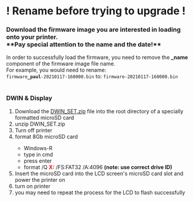 <h1>! Rename before trying to upgrade !</h1>
<h3>Download the firmware image you are interested in loading onto your printer.
<br>**Pay special attention to the name and the date!**</h3>
In order to successfully load the firmware, you need to remove the <b>_name</b> component of the firmware image file name.<br>
For example, you would need to rename:<br>
<code>firmware<b>_paul</font></b>-20210117-160000.bin</code> to: <code>firmware-20210117-160000.bin</code><br>
<br>
<h3>DWIN & Display</h3>
<ol>
  <li>Download the <a href="https://github.com/jbuck2005/Marlin_Custom/blob/paul_cr6se/firmware/DWIN_SET.zip">DWIN_SET.zip</a> file into the root directory of a specially formatted microSD card</li>
  <li>unzip DWIN_SET.zip</li>
  <li>Turn off printer</li>
  <li>format 8Gb microSD card</li>
  <ul>
    <li>Windows-R</li>
    <li>type in cmd</li>
    <li>press enter</li>
    <li>format /Q <font color="red"><b>X:</b></font> /FS:FAT32 /A:4096  <b>(note: use correct drive ID)</b></li>
  </ul>
  <li>Insert the microSD card into the LCD screen's microSD card slot and power the printer on</li>
  <li>turn on printer</li>
  <li>you may need to repeat the process for the LCD to flash successfully</li>
</ol>
